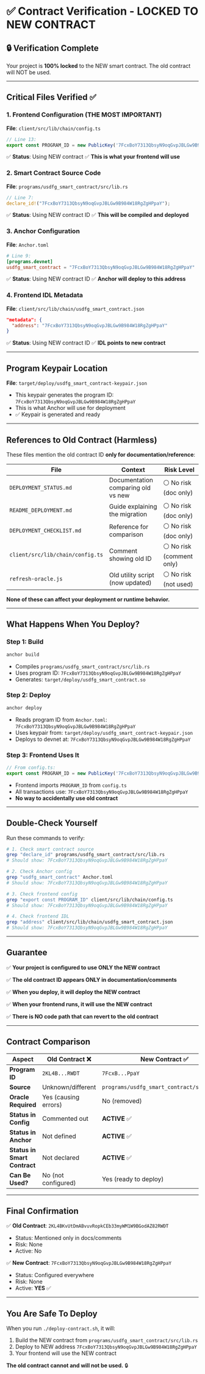 # ✅ Contract Verification - LOCKED TO NEW CONTRACT

## 🔒 Verification Complete

Your project is **100% locked** to the NEW smart contract. The old contract will NOT be used.

---

## Critical Files Verified ✅

### 1. Frontend Configuration (THE MOST IMPORTANT)
**File**: `client/src/lib/chain/config.ts`
```typescript
// Line 13:
export const PROGRAM_ID = new PublicKey('7FcxBoY7313QbsyN9oqGvpJBLGw9B984W18RgZgHPpaY');
```
✅ **Status**: Using NEW contract
✅ **This is what your frontend will use**

### 2. Smart Contract Source Code
**File**: `programs/usdfg_smart_contract/src/lib.rs`
```rust
// Line 7:
declare_id!("7FcxBoY7313QbsyN9oqGvpJBLGw9B984W18RgZgHPpaY");
```
✅ **Status**: Using NEW contract ID
✅ **This will be compiled and deployed**

### 3. Anchor Configuration
**File**: `Anchor.toml`
```toml
# Line 9:
[programs.devnet]
usdfg_smart_contract = "7FcxBoY7313QbsyN9oqGvpJBLGw9B984W18RgZgHPpaY"
```
✅ **Status**: Using NEW contract ID
✅ **Anchor will deploy to this address**

### 4. Frontend IDL Metadata
**File**: `client/src/lib/chain/usdfg_smart_contract.json`
```json
"metadata": {
  "address": "7FcxBoY7313QbsyN9oqGvpJBLGw9B984W18RgZgHPpaY"
}
```
✅ **Status**: Using NEW contract ID
✅ **IDL points to new contract**

---

## Program Keypair Location

**File**: `target/deploy/usdfg_smart_contract-keypair.json`
- This keypair generates the program ID: `7FcxBoY7313QbsyN9oqGvpJBLGw9B984W18RgZgHPpaY`
- This is what Anchor will use for deployment
- ✅ Keypair is generated and ready

---

## References to Old Contract (Harmless)

These files mention the old contract ID **only for documentation/reference**:

| File | Context | Risk Level |
|------|---------|------------|
| `DEPLOYMENT_STATUS.md` | Documentation comparing old vs new | ⚪ No risk (doc only) |
| `README_DEPLOYMENT.md` | Guide explaining the migration | ⚪ No risk (doc only) |
| `DEPLOYMENT_CHECKLIST.md` | Reference for comparison | ⚪ No risk (doc only) |
| `client/src/lib/chain/config.ts` | Comment showing old ID | ⚪ No risk (comment only) |
| `refresh-oracle.js` | Old utility script (now updated) | ⚪ No risk (not used) |

**None of these can affect your deployment or runtime behavior.**

---

## What Happens When You Deploy?

### Step 1: Build
```bash
anchor build
```
- Compiles `programs/usdfg_smart_contract/src/lib.rs`
- Uses program ID: `7FcxBoY7313QbsyN9oqGvpJBLGw9B984W18RgZgHPpaY`
- Generates: `target/deploy/usdfg_smart_contract.so`

### Step 2: Deploy
```bash
anchor deploy
```
- Reads program ID from `Anchor.toml`: `7FcxBoY7313QbsyN9oqGvpJBLGw9B984W18RgZgHPpaY`
- Uses keypair from: `target/deploy/usdfg_smart_contract-keypair.json`
- Deploys to devnet at: `7FcxBoY7313QbsyN9oqGvpJBLGw9B984W18RgZgHPpaY`

### Step 3: Frontend Uses It
```typescript
// From config.ts:
export const PROGRAM_ID = new PublicKey('7FcxBoY7313QbsyN9oqGvpJBLGw9B984W18RgZgHPpaY');
```
- Frontend imports `PROGRAM_ID` from `config.ts`
- All transactions use: `7FcxBoY7313QbsyN9oqGvpJBLGw9B984W18RgZgHPpaY`
- **No way to accidentally use old contract**

---

## Double-Check Yourself

Run these commands to verify:

```bash
# 1. Check smart contract source
grep "declare_id" programs/usdfg_smart_contract/src/lib.rs
# Should show: 7FcxBoY7313QbsyN9oqGvpJBLGw9B984W18RgZgHPpaY

# 2. Check Anchor config
grep "usdfg_smart_contract" Anchor.toml
# Should show: 7FcxBoY7313QbsyN9oqGvpJBLGw9B984W18RgZgHPpaY

# 3. Check frontend config
grep "export const PROGRAM_ID" client/src/lib/chain/config.ts
# Should show: 7FcxBoY7313QbsyN9oqGvpJBLGw9B984W18RgZgHPpaY

# 4. Check frontend IDL
grep "address" client/src/lib/chain/usdfg_smart_contract.json
# Should show: 7FcxBoY7313QbsyN9oqGvpJBLGw9B984W18RgZgHPpaY
```

---

## Guarantee

✅ **Your project is configured to use ONLY the NEW contract**

✅ **The old contract ID appears ONLY in documentation/comments**

✅ **When you deploy, it will deploy the NEW contract**

✅ **When your frontend runs, it will use the NEW contract**

✅ **There is NO code path that can revert to the old contract**

---

## Contract Comparison

| Aspect | Old Contract ❌ | New Contract ✅ |
|--------|----------------|----------------|
| **Program ID** | `2KL4B...RWDT` | `7FcxB...PpaY` |
| **Source** | Unknown/different | `programs/usdfg_smart_contract/src/lib.rs` |
| **Oracle Required** | Yes (causing errors) | No (removed) |
| **Status in Config** | Commented out | **ACTIVE** ✅ |
| **Status in Anchor** | Not defined | **ACTIVE** ✅ |
| **Status in Smart Contract** | Not declared | **ACTIVE** ✅ |
| **Can Be Used?** | No (not configured) | Yes (ready to deploy) |

---

## Final Confirmation

✅ **Old Contract**: `2KL4BKvUtDmABvuvRopkCEb33myWM1W9BGodAZ82RWDT`
- Status: Mentioned only in docs/comments
- Risk: None
- Active: No

✅ **New Contract**: `7FcxBoY7313QbsyN9oqGvpJBLGw9B984W18RgZgHPpaY`
- Status: Configured everywhere
- Risk: None
- Active: **YES** ✅

---

## You Are Safe To Deploy

When you run `./deploy-contract.sh`, it will:
1. Build the NEW contract from `programs/usdfg_smart_contract/src/lib.rs`
2. Deploy to NEW address `7FcxBoY7313QbsyN9oqGvpJBLGw9B984W18RgZgHPpaY`
3. Your frontend will use the NEW contract

**The old contract cannot and will not be used.** 🔒

